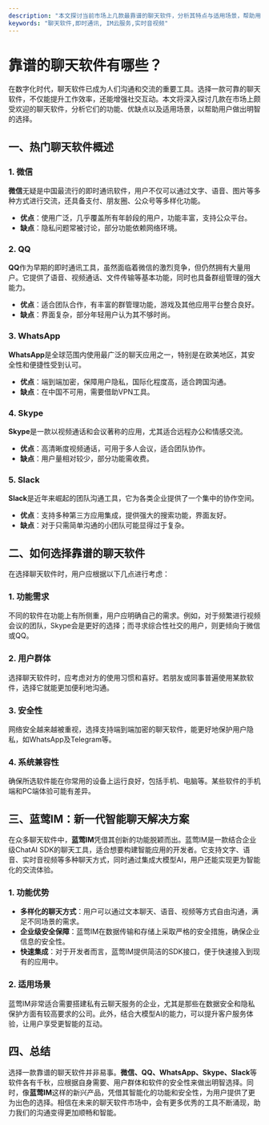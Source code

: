 ```yaml
---
description: "本文探讨当前市场上几款最靠谱的聊天软件，分析其特点与适用场景，帮助用户选择合适的聊天工具。"
keywords: "聊天软件,即时通讯, IM云服务,实时音视频"
---
```

# 靠谱的聊天软件有哪些？

在数字化时代，聊天软件已成为人们沟通和交流的重要工具。选择一款可靠的聊天软件，不仅能提升工作效率，还能增强社交互动。本文将深入探讨几款在市场上颇受欢迎的聊天软件，分析它们的功能、优缺点以及适用场景，以帮助用户做出明智的选择。

## 一、热门聊天软件概述

### 1. 微信

**微信**无疑是中国最流行的即时通讯软件，用户不仅可以通过文字、语音、图片等多种方式进行交流，还具备支付、朋友圈、公众号等多样化功能。

- **优点**：使用广泛，几乎覆盖所有年龄段的用户，功能丰富，支持公众平台。
- **缺点**：隐私问题常被讨论，部分功能依赖网络环境。

### 2. QQ

**QQ**作为早期的即时通讯工具，虽然面临着微信的激烈竞争，但仍然拥有大量用户。它提供了语音、视频通话、文件传输等基本功能，同时也具备群组管理的强大能力。

- **优点**：适合团队合作，有丰富的群管理功能，游戏及其他应用平台整合良好。
- **缺点**：界面复杂，部分年轻用户认为其不够时尚。

### 3. WhatsApp

**WhatsApp**是全球范围内使用最广泛的聊天应用之一，特别是在欧美地区，其安全性和便捷性受到认可。

- **优点**：端到端加密，保障用户隐私，国际化程度高，适合跨国沟通。
- **缺点**：在中国不可用，需要借助VPN工具。

### 4. Skype

**Skype**是一款以视频通话和会议著称的应用，尤其适合远程办公和情感交流。

- **优点**：高清晰度视频通话，可用于多人会议，适合团队协作。
- **缺点**：用户量相对较少，部分功能需收费。

### 5. Slack

**Slack**是近年来崛起的团队沟通工具，它为各类企业提供了一个集中的协作空间。

- **优点**：支持多种第三方应用集成，提供强大的搜索功能，界面友好。
- **缺点**：对于只需简单沟通的小团队可能显得过于复杂。

## 二、如何选择靠谱的聊天软件

在选择聊天软件时，用户应根据以下几点进行考虑：

### 1. 功能需求

不同的软件在功能上有所侧重，用户应明确自己的需求。例如，对于频繁进行视频会议的团队，Skype会是更好的选择；而寻求综合性社交的用户，则更倾向于微信或QQ。

### 2. 用户群体

选择聊天软件时，应考虑对方的使用习惯和喜好。若朋友或同事普遍使用某款软件，选择它就能更加便利地沟通。

### 3. 安全性

网络安全越来越被重视，选择支持端到端加密的聊天软件，能更好地保护用户隐私，如WhatsApp及Telegram等。

### 4. 系统兼容性

确保所选软件能在你常用的设备上运行良好，包括手机、电脑等。某些软件的手机端和PC端体验可能有差异。

## 三、蓝莺IM：新一代智能聊天解决方案

在众多聊天软件中，**蓝莺IM**凭借其创新的功能脱颖而出。蓝莺IM是一款结合企业级ChatAI SDK的聊天工具，适合想要构建智能应用的开发者。它支持文字、语音、实时音视频等多种聊天方式，同时通过集成大模型AI，用户还能实现更为智能化的交流体验。

### 1. 功能优势

- **多样化的聊天方式**：用户可以通过文本聊天、语音、视频等方式自由沟通，满足不同场景的需求。
- **企业级安全保障**：蓝莺IM在数据传输和存储上采取严格的安全措施，确保企业信息的安全性。
- **快速集成**：对于开发者而言，蓝莺IM提供简洁的SDK接口，便于快速接入到现有的应用中。

### 2. 适用场景

蓝莺IM非常适合需要搭建私有云聊天服务的企业，尤其是那些在数据安全和隐私保护方面有较高要求的公司。此外，结合大模型AI的能力，可以提升客户服务体验，让用户享受更智能的互动。

## 四、总结

选择一款靠谱的聊天软件并非易事。**微信、QQ、WhatsApp、Skype、Slack**等软件各有千秋，应根据自身需要、用户群体和软件的安全性来做出明智选择。同时，像**蓝莺IM**这样的新兴产品，凭借其智能化的功能和安全性，为用户提供了更为出色的选择。相信在未来的聊天软件市场中，会有更多优秀的工具不断涌现，助力我们的沟通变得更加顺畅和智能。
